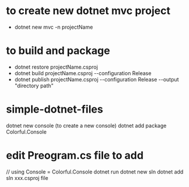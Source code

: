 # to create new dotnet mvc project
- dotnet new mvc -n projectName

# to build and package
- dotnet restore projectName.csproj
- dotnet build projectName.csproj --configuration Release
- dotnet publish projectName.csproj --configuration Release --output "directory path"



# simple-dotnet-files
dotnet new console (to create a new console)
dotnet add package Colorful.Console
# edit Preogram.cs file to add 
// using Console = Colorful.Console
dotnet run
dotnet new sln
dotnet add sln xxx.csproj file
